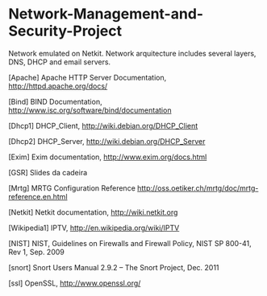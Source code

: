 # Network-Management-and-Security-Project



Network emulated on Netkit. 	Network arquitecture includes several layers, DNS, DHCP and email servers.





[Apache]	Apache	HTTP	Server	Documentation,	http://httpd.apache.org/docs/ 

[Bind]	BIND	Documentation,	http://www.isc.org/software/bind/documentation

[Dhcp1]	DHCP_Client,	http://wiki.debian.org/DHCP_Client

[Dhcp2]	DHCP_Server,	http://wiki.debian.org/DHCP_Server

[Exim]	Exim	documentation,	http://www.exim.org/docs.html

[GSR]	Slides	da	cadeira

[Mrtg]	MRTG	Configuration	Reference	http://oss.oetiker.ch/mrtg/doc/mrtg-reference.en.html

[Netkit]	Netkit	documentation,	http://wiki.netkit.org

[Wikipedia1]	IPTV,	http://en.wikipedia.org/wiki/IPTV

[NIST]	NIST,	Guidelines	on	Firewalls	and	Firewall	Policy,	NIST	SP	800-41,	Rev	1,	Sep.	2009

[snort]	Snort	Users	Manual	2.9.2	– The	Snort	Project,	Dec.	2011

[ssl]	OpenSSL,	http://www.openssl.org/


